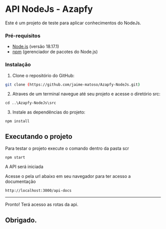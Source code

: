 # API NodeJs - Azapfy

Este é um projeto de teste para aplicar conhecimentos do NodeJs.

### Pré-requisitos

- [Node.js](https://nodejs.org/) (versão 18.17.1)
- [npm](https://www.npmjs.com/) (gerenciador de pacotes do Node.js)


### Instalação

1. Clone o repositório do GitHub:

```bash
git clone (https://github.com/jaime-matoso/Azapfy-NodeJs.git)
```

2. Atraves de um terminal navegue até seu projeto e acesse o diretório src:

```
cd ..\Azapfy-NodeJs\src
```	
3. Instale as dependências do projeto:

```
npm install
```

## Executando o projeto

Para testar o projeto execute o comando dentro da pasta scr

```
npm start
```

A API será iniciada

Acesse o pela url abaixo em seu navegador para ter acesso a documentação

```
http://localhost:3000/api-docs
```

---
Pronto! Terá acesso as rotas da api.

Obrigado.
---
